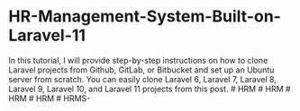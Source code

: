 # HR-Management-System-Built-on-Laravel-11
In this tutorial, I will provide step-by-step instructions on how to clone Laravel projects from Github, GitLab, or Bitbucket and set up an Ubuntu server from scratch. You can easily clone Laravel 6, Laravel 7, Laravel 8, Laravel 9, Laravel 10, and Laravel 11 projects from this post.
#   H R M  
 #   H R M  
 #   H R M  
 # HRM
#   H R M S -  
 